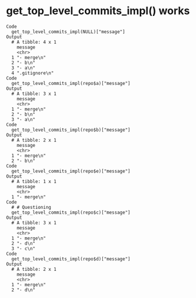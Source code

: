 # get_top_level_commits_impl() works

    Code
      get_top_level_commits_impl(NULL)["message"]
    Output
      # A tibble: 4 x 1
        message       
        <chr>         
      1 "- merge\n"   
      2 "- b\n"       
      3 "- a\n"       
      4 ".gitignore\n"
    Code
      get_top_level_commits_impl(repo$a)["message"]
    Output
      # A tibble: 3 x 1
        message    
        <chr>      
      1 "- merge\n"
      2 "- b\n"    
      3 "- a\n"    
    Code
      get_top_level_commits_impl(repo$b)["message"]
    Output
      # A tibble: 2 x 1
        message    
        <chr>      
      1 "- merge\n"
      2 "- b\n"    
    Code
      get_top_level_commits_impl(repo$e)["message"]
    Output
      # A tibble: 1 x 1
        message    
        <chr>      
      1 "- merge\n"
    Code
      # # Questioning
      get_top_level_commits_impl(repo$c)["message"]
    Output
      # A tibble: 3 x 1
        message    
        <chr>      
      1 "- merge\n"
      2 "- d\n"    
      3 "- c\n"    
    Code
      get_top_level_commits_impl(repo$d)["message"]
    Output
      # A tibble: 2 x 1
        message    
        <chr>      
      1 "- merge\n"
      2 "- d\n"    

